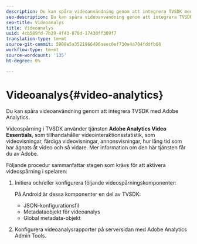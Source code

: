 ```yaml
---
description: Du kan spåra videoanvändning genom att integrera TVSDK med Adobe Analytics.
seo-description: Du kan spåra videoanvändning genom att integrera TVSDK med Adobe Analytics.
seo-title: Videoanalys
title: Videoanalys
uuid: 4cb589fd-7b29-4f43-870d-17430ff309f7
translation-type: tm+mt
source-git-commit: 5908e5a3521966496aeec0ef730e4a704fddfb68
workflow-type: tm+mt
source-wordcount: '135'
ht-degree: 0%

---
```



# Videoanalys{#video-analytics}

Du kan spåra videoanvändning genom att integrera TVSDK med Adobe Analytics.

Videospårning i TVSDK använder tjänsten **Adobe Analytics Video Essentials**, som tillhandahåller videointeraktionsstatistik, som videovisningar, färdiga videovisningar, annonsvisningar, hur lång tid som har ägnats åt video och så vidare. Mer information om den här tjänsten får du av Adobe.

Följande procedur sammanfattar stegen som krävs för att aktivera videospårning i spelaren:

1. Initiera och/eller konfigurera följande videospårningskomponenter:

   På Android är dessa komponenter en del av TVSDK:

   * JSON-konfigurationsfil
   * Metadataobjekt för videoanalys
   * Global metadata-objekt

1. Konfigurera videoanalysrapporter på serversidan med Adobe Analytics Admin Tools.

